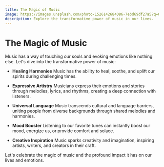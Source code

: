 ```yaml
---
title: The Magic of Music
image: https://images.unsplash.com/photo-1526142684086-7ebd69df27a5?q=80&w=2070&auto=format&fit=crop&ixlib=rb-4.0.3&ixid=M3wxMjA3fDB8MHxwaG90by1wYWdlfHx8fGVufDB8fHx8fA%3D%3D
description: Explore the transformative power of music in our lives.
---
```


# The Magic of Music

Music has a way of touching our souls and evoking emotions like nothing else. Let's dive into the transformative power of music:

- **Healing Harmonies**
  Music has the ability to heal, soothe, and uplift our spirits during challenging times.

- **Expressive Artistry**
  Musicians express their emotions and stories through melodies, lyrics, and rhythms, creating a deep connection with listeners.

- **Universal Language**
  Music transcends cultural and language barriers, uniting people from diverse backgrounds through shared melodies and harmonies.

- **Mood Booster**
  Listening to our favorite tunes can instantly boost our mood, energize us, or provide comfort and solace.

- **Creative Inspiration**
  Music sparks creativity and imagination, inspiring artists, writers, and creators in their craft.

Let's celebrate the magic of music and the profound impact it has on our lives and emotions.
